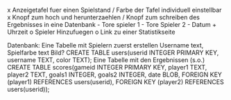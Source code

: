 x Anzeigetafel fuer einen Spielstand
/ Farbe der Tafel individuell einstellbar
x Knopf zum hoch und herunterzaehlen
/ Knopf zum schreiben des Ergebnisses in eine Datenbank
    - Tore spieler 1
    - Tore Spieler 2
    - Datum + Uhrzeit
o Spieler Hinzufuegen
o Link zu einer Statistikseite

Datenbank:
Eine Tabelle mit Spielern zuerst erstellen
    Username text, Spielfarbe text
    Bild?
    CREATE TABLE users(userid INTEGER PRIMARY KEY,
                       username TEXT,
                       color TEXT);
Eine Tabelle mit den Ergebnissen (s.o.)
    CREATE TABLE scores(gameid INTEGER PRIMARY KEY,
                        player1 TEXT,
                        player2 TEXT,
                        goals1 INTEGER,
                        goals2 INTEGER,
                        date BLOB,
                        FOREIGN KEY (player1) REFERENCES users(userid),
                        FOREIGN KEY (player2) REFERENCES users(userid));
